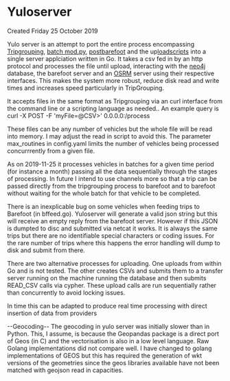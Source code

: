 # Yuloserver
Created Friday 25 October 2019

Yulo server is an attempt to port the entire process encompassing [Tripgrouping](./Tripgrouping.md), [batch mod.py](./Barefoot/batch_mod.py.md), [postbarefoot](./postbarefoot.md) and the up[loadscripts](../Storage_of_processed_data/uploadscripts.md) into a single server applciation written in Go. It takes a csv fed in by an http protocol and processes the file until upload, interacting with the [neo4j](../Storage_of_processed_data/neo4j.md) database, the barefoot server and an [OSRM](./postbarefoot/OSRM.md) server using their respective interfaces. This makes the system more robust, reduce disk read and write times and increases speed particularly in TripGrouping.

It accepts files in the same format as Tripgrouping via an curl interface from the command line or a scripting language as needed.. An example query is
	curl -X POST -F 'myFile=@<DATA>CSV>' 0.0.0.0:<PORT>/process 
	


These files can be any number of vehicles but the whole file will be read into memory. I may adjust the read in script to avoid this. The parameter max_routines in config.yaml limits the number of vehicles being processed concurrrently from a given file.

As on 2019-11-25 it processes vehicles in batches for a given time period (for instance a month) passing all the data sequentially through the stages of processing. In future I intend to use channels more so that a trip can be passed directly from the tripgrouping process to barefoot and to barefoot without waiting for the whole batch for that vehicle to be completed. 

There is an inexplicable bug on some vehicles when feeding trips to Barefoot (in bffeed.go). Yuloserver will generate a valid json string but this will receive an empty reply from the barefoot server. However if this JSON is dumpted to disc and submitted via netcat it works. It is always the same trips but there are no identifiable special characters or coding issues. For the rare number of trips where this happens the error handling will dump to disk and submit from there.

There are two alternative processes for uploading. One uploads from within Go and is not tested. The other creates CSVs and submits them to a transfer server running on the machine running the database and then submits READ_CSV calls via cypher. These upload calls are run sequentially rather than concurrently to avoid locking issues.

In time this can be adapted to produce real time processing with direct insertion of data from providers

--Geocoding--
The geocoding in yulo server was initially slower than in Python. This, I assume, is because the Geopandas package is a direct port of Geos (in C) and the vectorisation is also in a low level language. Raw Golang implementations did not compare well. I have changed to golang implementations of GEOS but this has required the generation of wkt versions of the geometries since the geos libraries available have not been matched with geojson read in capacities.

